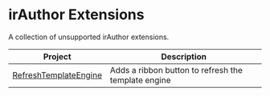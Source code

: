 # irAuthor Extensions
A collection of unsupported irAuthor extensions.

|Project|Description|
|---|---|
|[RefreshTemplateEngine](/tree/master/RefreshTemplateEngine)|Adds a ribbon button to refresh the template engine
